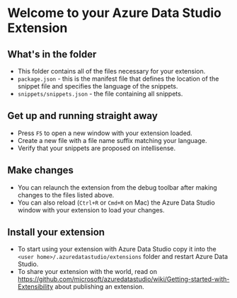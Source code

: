 # Welcome to your Azure Data Studio Extension

## What's in the folder
* This folder contains all of the files necessary for your extension.
* `package.json` - this is the manifest file that defines the location of the snippet file
and specifies the language of the snippets.
* `snippets/snippets.json` - the file containing all snippets.

## Get up and running straight away
* Press `F5` to open a new window with your extension loaded.
* Create a new file with a file name suffix matching your language.
* Verify that your snippets are proposed on intellisense.

## Make changes
* You can relaunch the extension from the debug toolbar after making changes to the files listed above.
* You can also reload (`Ctrl+R` or `Cmd+R` on Mac) the Azure Data Studio window with your extension to load your changes.

## Install your extension
* To start using your extension with Azure Data Studio copy it into the `<user home>/.azuredatastudio/extensions` folder and restart Azure Data Studio.
* To share your extension with the world, read on https://github.com/microsoft/azuredatastudio/wiki/Getting-started-with-Extensibility about publishing an extension.

